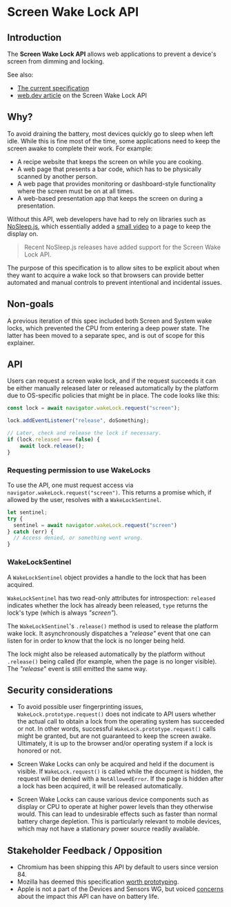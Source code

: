 # Screen Wake Lock API

## Introduction
The **Screen Wake Lock API** allows web applications to prevent a device's
screen from dimming and locking.

See also:
* [The current specification](https://w3c.github.io/screen-wake-lock/)
* [web.dev article](https://web.dev/wakelock/) on the Screen Wake Lock API

## Why?
To avoid draining the battery, most devices quickly go to sleep when left idle.
While this is fine most of the time, some applications need to keep the screen
awake to complete their work. For example:

* A recipe website that keeps the screen on while you are cooking.
* A web page that presents a bar code, which has to be physically scanned by
  another person.
* A web page that provides monitoring or dashboard-style functionality where the
  screen must be on at all times.
* A web-based presentation app that keeps the screen on during a presentation.

Without this API, web developers have had to rely on libraries such as
[NoSleep.js](https://github.com/richtr/NoSleep.js), which essentially added a
[small
video](https://github.com/richtr/NoSleep.js/blob/eaf52afd1dfbb80145b4a39f3ec29307b80ab154/src/index.js#L37-L57)
to a page to keep the display on.

> Recent NoSleep.js releases have added support for the Screen Wake Lock API.

The purpose of this specification is to allow sites to be explicit about when
they want to acquire a wake lock so that browsers can provide better automated
and manual controls to prevent intentional and incidental issues.

## Non-goals
A previous iteration of this spec included both Screen and System wake locks,
which prevented the CPU from entering a deep power state. The latter has been
moved to a separate spec, and is out of scope for this explainer.

## API
Users can request a screen wake lock, and if the request succeeds it can be
either manually released later or released automatically by the platform due to
OS-specific policies that might be in place. The code looks like this:

```js
const lock = await navigator.wakeLock.request("screen");

lock.addEventListener("release", doSomething);

// Later, check and release the lock if necessary.
if (lock.released === false) {
    await lock.release();
}
```

### Requesting permission to use WakeLocks
To use the API, one must request access via
`navigator.wakeLock.request("screen")`. This returns a promise which, if
allowed by the user, resolves with a `WakeLockSentinel`.

```js
let sentinel;
try {
  sentinel = await navigator.wakeLock.request("screen")
} catch (err) {
  // Access denied, or something went wrong.
}
```

### WakeLockSentinel
A `WakeLockSentinel` object provides a handle to the lock that has been
acquired.

`WakeLockSentinel` has two read-only attributes for introspection: `released`
indicates whether the lock has already been released, `type` returns the lock's
type (which is always _"screen"_).

The `WakeLockSentinel`'s `.release()` method is used to release the platform
wake lock. It asynchronously dispatches a _"release"_ event that one can listen
for in order to know that the lock is no longer being held.

The lock might also be released automatically by the platform without
`.release()` being called (for example, when the page is no longer visible). The
_"release_" event is still emitted the same way.

## Security considerations
* To avoid possible user fingerprinting issues, `WakeLock.prototype.request()`
  does not indicate to API users whether the actual call to obtain a lock from
  the operating system has succeeded or not. In other words, successful
  `WakeLock.prototype.request()` calls might be granted, but are not guaranteed
  to keep the screen awake. Ultimately, it is up to the browser and/or operating
  system if a lock is honored or not.

* Screen Wake Locks can only be acquired and held if the document is visible. If
  `WakeLock.request()` is called while the document is hidden, the request will
  be denied with a `NotAllowedError`. If the page is hidden after a lock has
  been acquired, it will be released automatically.

* Screen Wake Locks can cause various device components such as display or CPU
  to operate at higher power levels than they otherwise would. This can lead to
  undesirable effects such as faster than normal battery charge depletion. This
  is particularly relevant to mobile devices, which may not have a stationary
  power source readily available.

## Stakeholder Feedback / Opposition
* Chromium has been shipping this API by default to users since version 84.
* Mozilla has deemed this specification [worth
  prototyping](https://github.com/mozilla/standards-positions/pull/299).
* Apple is not a part of the Devices and Sensors WG, but voiced
  [concerns](https://lists.webkit.org/pipermail/webkit-dev/2020-February/031081.html)
  about the impact this API can have on battery life.
